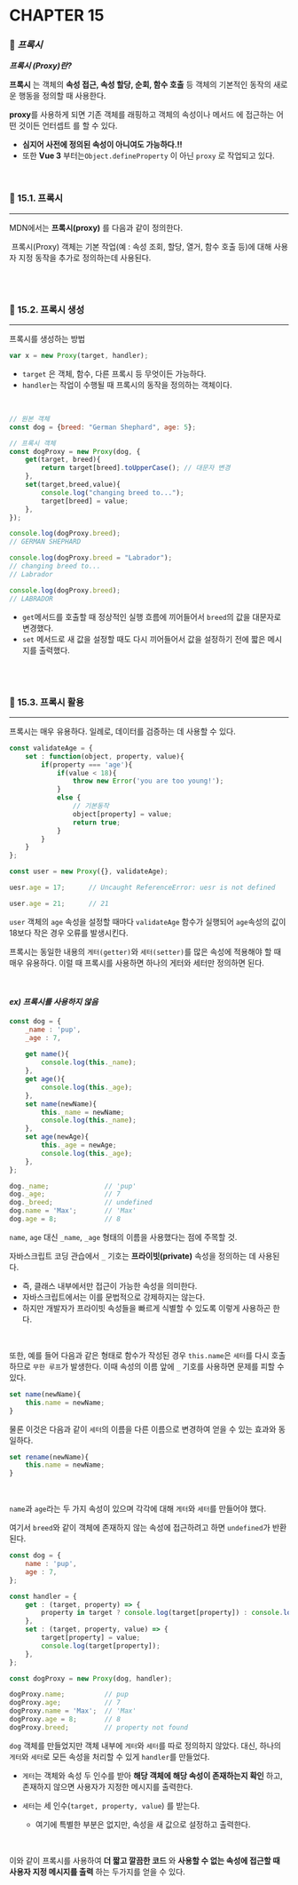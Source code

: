 #  CHAPTER 15

###  :pencil: ***프록시***

***프록시 (Proxy)란?***

**프록시** 는 객체의 **속성 접근, 속성 할당, 순회, 함수 호출** 등 객체의 기본적인 동작의 새로운 행동을 정의할 때 사용한다.

**proxy**를 사용하게 되면 기존 객체를 래핑하고 객체의 속성이나 메서드 에 접근하는 어떤 것이든 언터셉트 를 할 수 있다.

- **심지어 사전에 정의된 속성이 아니여도 가능하다.!!** 
- 또한 **Vue 3** 부터는`Object.defineProperty` 이 아닌 `proxy` 로 작업되고 있다.

<br>

### :page_facing_up: 15.1. 프록시

---

MDN에서는 **프록시(proxy)** 를 다음과 같이 정의한다.

​	프록시(Proxy) 객체는 기본 작업(예 : 속성 조회, 할당, 열거, 함수 호출 등)에 대해 사용자 지정 동작을 추가로 정의하는데 사용된다.

<br>

<br>

### :page_facing_up: 15.2. 프록시 생성

----

프록시를 생성하는 방법

```javascript
var x = new Proxy(target, handler);
```

- `target` 은 객체, 함수, 다른 프록시 등 무엇이든 가능하다.
- `handler`는 작업이 수행될 때 프록시의 동작을 정의하는 객체이다.

<br>

```javascript
// 원본 객체
const dog = {breed: "German Shephard", age: 5};

// 프록시 객체
const dogProxy = new Proxy(dog, {
    get(target, breed){
        return target[breed].toUpperCase();	// 대문자 변경
    },
    set(target,breed,value){
        console.log("changing breed to...");
        target[breed] = value;
    },
});

console.log(dogProxy.breed);
// GERMAN SHEPHARD

console.log(dogProxy.breed = "Labrador");
// changing breed to...
// Labrador

console.log(dogProxy.breed);
// LABRADOR
```

- `get`메서드를 호출할 때 정상적인 실행 흐름에 끼어들어서 `breed`의 값을 대문자로 변경했다.
- `set` 메서드로 새 값을 설정할 때도 다시 끼어들어서 값을 설정하기 전에 짧은 메시지를 출력했다.

<br>

<br>

### :page_facing_up: 15.3. 프록시 활용

----

프록시는 매우 유용하다. 일례로, 데이터를 검증하는 데 사용할 수 있다.

```javascript
const validateAge = {
    set : function(object, property, value){
        if(property === 'age'){
            if(value < 18){
                throw new Error('you are too young!');
            }
            else {
                // 기본동작
                object[property] = value;
                return true;
            }
        }
    }
};

const user = new Proxy({}, validateAge);

uesr.age = 17;		// Uncaught ReferenceError: uesr is not defined

user.age = 21; 		// 21
```

`user` 객체의 `age` 속성을 설정할 때마다 `validateAge` 함수가 실행되어 `age`속성의 값이 18보다 작은 경우 오류를 발생시킨다.

프록시는 동일한 내용의 `게터(getter)`와 `세터(setter)`를 많은 속성에 적용해야 할 때 매우 유용하다. 이럴 때 프록시를 사용하면 하나의 게터와 세터만 정의하면 된다.

<br>

#### _ex) 프록시를 사용하지 않음_

```javascript
const dog = {
    _name : 'pup',
    _age : 7,
    
    get name(){
        console.log(this._name);
    },
    get age(){
        console.log(this._age);
    },
    set name(newName){
        this._name = newName;
        console.log(this._name);
    },
    set age(newAge){
        this._age = newAge;
        console.log(this._age);
    },
};

dog._name;				// 'pup'
dog._age;				// 7
dog._breed;				// undefined
dog.name = 'Max';		// 'Max'
dog.age = 8;			// 8
```

`name`, `age` 대신 `_name`, `_age` 형태의 이름을 사용했다는 점에 주목할 것.

자바스크립트 코딩 관습에서 `_` 기호는 **프라이빗(private)** 속성을 정의하는 데 사용된다.

- 즉, 클래스 내부에서만 접근이 가능한 속성을 의미한다.
- 자바스크립트에서는 이를 문법적으로 강제하지는 않는다.
- 하지만 개발자가 프라이빗 속성들을 빠르게 식별할 수 있도록 이렇게 사용하곤 한다.

<br>

또한, 예를 들어 다음과 같은 형태로 함수가 작성된 경우 `this.name`은 `세터`를 다시 호출하므로 `무한 루프`가 발생한다. 이때 속성의 이름 앞에 `_` 기호를 사용하면 문제를 피할 수 있다.

```javascript
set name(newName){
    this.name = newName;
}
```

물론 이것은 다음과 같이 `세터`의 이름을 다른 이름으로 변경하여 얻을 수 있는 효과와 동일하다.

```javascript
set rename(newName){
    this.name = newName;
}
```

<br>

`name`과 `age`라는 두 가지 속성이 있으며 각각에 대해 `게터`와 `세터`를 만들어야 했다.

여기서 `breed`와 같이 객체에 존재하지 않는 속성에 접근하려고 하면 `undefined`가 반환된다.

```javascript
const dog = {
    name : 'pup',
    age : 7,
};

const handler = {
    get : (target, property) => {
        property in target ? console.log(target[property]) : console.log('property not found');
    },
    set : (target, property, value) => {
        target[property] = value;
        console.log(target[property]);
    },
};

const dogProxy = new Proxy(dog, handler);

dogProxy.name;			// pup
dogProxy.age;			// 7
dogProxy.name = 'Max';	// 'Max'
dogProxy.age = 8;		// 8
dogProxy.breed; 		// property not found
```
`dog` 객체를 만들었지만 객체 내부에 `게터`와 `세터`를 따로 정의하지 않았다. 대신, 하나의 `게터`와 `세터`로 모든 속성을 처리할 수 있게 `handler`를 만들었다.

- `게터`는 객체와 속성 두 인수를 받아 **해당 객체에 해당 속성이 존재하는지 확인** 하고, 존재하지 않으면 사용자가 지정한 메시지를 출력한다.

- `세터`는 세 인수(`target, property, value`) 를 받는다.
  - 여기에 특별한 부분은 없지만, 속성을 새 값으로 설정하고 출력한다.

<br>

이와 같이 프록시를 사용하여 **더 짧고 깔끔한 코드** 와 **사용할 수 없는 속성에 접근할 때 사용자 지정 메시지를 출력** 하는 두가지를 얻을 수 있다.

